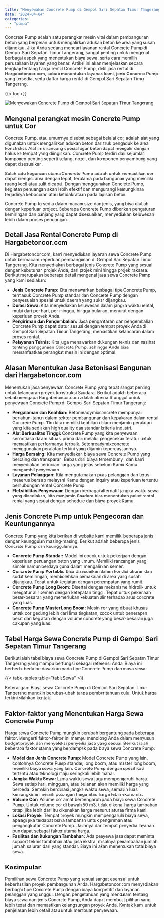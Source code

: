 ```yaml
---
title: "Menyewakan Concrete Pump di Gempol Sari Sepatan Timur Tangerang"
date: "2024-04-04"
categories: 
  - "pompa"
---
```




Concrete Pump adalah satu perangkat mesin vital dalam pembangunan beton yang berperan untuk mengalirkan adukan beton ke area yang susah dijangkau. Jika Anda sedang mencari layanan rental Concrete Pump di Gempol Sari Sepatan Timur Tangerang, sangat penting untuk mengenal berbagai aspek yang menentukan biaya sewa, serta cara memilih perusahaan layanan yang benar. Artikel ini akan menjelaskan secara lengkap tentang harga rental Concrete Pump, detil jasa rental di Hargabetoncor.com, sebab menentukan layanan kami, jenis Concrete Pump yang tersedia, serta daftar harga rental di Gempol Sari Sepatan Timur Tangerang.

{{< toc >}}

![Menyewakan Concrete Pump di Gempol Sari Sepatan Timur Tangerang](https://hargareadymixid.github.io/pompa/concrete-pump%20(4).png)

## Mengenal perangkat mesin Concrete Pump untuk Cor

Concrete Pump, atau umumnya disebut sebagai belalai cor, adalah alat yang digunakan untuk mengalirkan adukan beton dari truk pengaduk ke area konstruksi. Alat ini dirancang spesial agar beton dapat mengalir dengan halus ke tempat yang diinginkan. Concrete Pump terdiri dari sejumlah komponen penting seperti selang, nozel, dan komponen penyambung yang dapat disesuaikan.

Salah satu kegunaan utama Concrete Pump adalah untuk memastikan cor dapat mengisi area dengan tepat, terutama pada bangunan yang memiliki ruang kecil atau sulit dicapai. Dengan menggunakan Concrete Pump, kegiatan penuangan akan lebih efektif dan mengurangi kemungkinan terjadinya kebocoran atau ketidakrataan pada lapisan beton.

Concrete Pump tersedia dalam macam size dan jenis, yang bisa diubah dengan keperluan project. Beberapa Concrete Pump diberikan pengaturan kemiringan dan panjang yang dapat disesuaikan, menyediakan keluwesan lebih dalam proses penuangan.

## Detail Jasa Rental Concrete Pump di Hargabetoncor.com

Di Hargabetoncor.com, kami menyediakan layanan sewa Concrete Pump untuk bermacam keperluan pembangunan di Gempol Sari Sepatan Timur Tangerang. Kita menyediakan berbagai jenis Concrete Pump yang sesuai dengan kebutuhan projek Anda, dari projek mini hingga projek raksasa. Berikut merupakan beberapa detail mengenai jasa sewa Concrete Pump yang kami sediakan:

- **Jenis Concrete Pump:** Kita menawarkan berbagai tipe Concrete Pump, termasuk Concrete Pump standar dan Concrete Pump dengan penyesuaian spesial untuk daerah yang sukar dijangkau.
- **Durasi Sewa:** Kita menyediakan keluwesan dalam jangka waktu rental, mulai dari per hari, per minggu, hingga bulanan, menurut dengan keperluan proyek Anda.
- **Pengiriman dan Pengembalian:** Jasa pengantaran dan pengembalian Concrete Pump dapat diatur sesuai dengan tempat proyek Anda di Gempol Sari Sepatan Timur Tangerang, memastikan kelancaran dalam proses rental.
- **Pelayanan Teknis:** Kita juga menawarkan dukungan teknis dan nasihat tentang penggunaan Concrete Pump, sehingga Anda bisa memanfaatkan perangkat mesin ini dengan optimal.

## Alasan Menentukan Jasa Betonisasi Bangunan dari Hargabetoncor.com

Menentukan jasa penyewaan Concrete Pump yang tepat sangat penting untuk kelancaran proyek konstruksi Saudara. Berikut adalah beberapa sebab mengapa Hargabetoncor.com adalah alternatif unggul untuk penyewaan Concrete Pump di Gempol Sari Sepatan Timur Tangerang:

- **Pengalaman dan Keahlian:** Betonreadymixconcrete mempunyai bertahun-tahun dalam sektor pembangunan dan kepakaran dalam rental Concrete Pump. Tim kita memiliki keahlian dalam menjamin peralatan yang kita sediakan high quality dan standar kriteria industri.
- **Alat Berkualitas Tinggi:** Concrete Pump yang kita penyewaan senantiasa dalam situasi prima dan melalui pengecekan teratur untuk memastikan performanya terbaik. Betonreadymixconcrete menggunakan peralatan terkini yang dijamin kepercayaannya.
- **Harga Bersaing:** Kita menyediakan biaya sewa Concrete Pump yang bersaing dan transparan. Bebas dari biaya tersembunyi, dan kami menyediakan perincian harga yang jelas sebelum Kamu Kamu mengambil penyewaan.
- **Layanan Pelanggan:** Kita mengutamakan puas pelanggan dan terus-menerus bersiap melayani Kamu dengan inquiry atau keperluan tertentu berhubungan rental Concrete Pump.
- **Fleksibilitas Penyewaan:** Dengan berbagai alternatif jangka waktu sewa yang disediakan, kita menjamin Saudara bisa menentukan paket rental rental yang sesuai dengan schedule dan biaya proyek Kamu.

## Jenis Concrete Pump untuk Pengecoran dan Keuntungannya

Concrete Pump yang kita berikan di website kami memiliki beberapa jenis dengan keunggulan masing-masing. Berikut adalah beberapa jenis Concrete Pump dan keunggulannya:

- **Concrete Pump Standar:** Model ini cocok untuk pekerjaan dengan keperluan penuangan beton yang umum. Memiliki rancangan yang simple namun berdaya guna dalam mengalirkan semen.
- **Concrete Pump Portable:** Bisa disesuaikan dalam kondisi ukuran dan sudut kemiringan, membolehkan pemakaian di area yang susah dijangkau. Tepat untuk kegiatan dengan penempatan yang rumit.
- **Concrete Pump Long Boom:** Disertai dengan mekanisme hidrolik untuk mengatur alir semen dengan ketepatan tinggi. Tepat untuk pekerjaan besar-besaran yang memerlukan kekuatan alir terhadap arus concrete yang luas.
- **Concrete Pump Master Long Boom:** Mesin cor yang dibuat khusus untuk cor gedung lebih dari lima tingkatan, cocok untuk penerapan berat dan kegiatan dengan volume concrete yang besar-besaran juga cakupan yang luas.

## Tabel Harga Sewa Concrete Pump di Gempol Sari Sepatan Timur Tangerang

Berikut ialah tabel biaya sewa Concrete Pump di Gempol Sari Sepatan Timur Tangerang yang mampu berfungsi sebagai referensi Anda. Biaya ini berbeda-beda berdasarkan pada tipe Concrete Pump dan masa sewa:

{{< table-tables table="tableSewa" >}}

Keterangan: Biaya sewa Concrete Pump di Gempol Sari Sepatan Timur Tangerang mungkin berubah-ubah tanpa pemberitahuan dulu. Untuk harga terkini silahkan kontak.

## Faktor-faktor yang Menentukan Harga Sewa Concrete Pump

Harga sewa Concrete Pump mungkin berubah bergantung pada beberapa faktor. Mengerti faktor-faktor ini mampu menolong Anda dalam menyusun budget proyek dan menyeleksi penyedia jasa yang sesuai. Berikut ialah beberapa faktor utama yang berdampak pada biaya sewa Concrete Pump:

- **Model dan Jenis Concrete Pump:** Model Concrete Pump yang lain, contohnya Concrete Pump standar, long boom, atau master long boom, memiliki biaya sewa yang lain. Concrete Pump dengan spesifikasi tertentu atau teknologi maju seringkali lebih mahal.
- **Jangka Waktu Sewa:** Lama waktu sewa juga mempengaruhi harga. Sewa setiap hari, mingguan, atau bulanan akan memiliki harga yang berbeda. Semakin berdurasi jangka waktu sewa, semakin luas kemungkinan meraih potongan harga atau harga lebih ekonomis.
- **Volume Cor:** Volume cor amat berpengaruh pada biaya sewa Concrete Pump. Untuk volume cor di bawah 50 m3, tidak dikenai harga tambahan tetapi jika lebih dari itu dikenakan harga menurut aturan firma kami.
- **Lokasi Proyek:** Tempat proyek mungkin mempengaruhi biaya sewa, apalagi jika terdapat biaya tambahan untuk pengiriman atau pengangkutan Concrete Pump. Jauhnya dari tempat penyedia layanan pun dapat sebagai faktor utama harga.
- **Fasilitas dan Dukungan Tambahan:** Ada penyewa jasa dapat meminta support teknis tambahan atau jasa ekstra, misalnya penambahan jumlah jumlah saluran dari yang standar. Biaya ini akan menentukan total biaya sewa.

## Kesimpulan

Pemilihan sewa Concrete Pump yang sesuai sangat esensial untuk keberhasilan proyek pembangunan Anda. Hargabetoncor.com menyediakan berbagai tipe Concrete Pump dengan biaya kompetitif dan layanan pelanggan yang unggul. Dengan pengetahuan yang mendalam tentang biaya sewa dan jenis Concrete Pump, Anda dapat membuat pilihan yang lebih tepat dan memastikan kelangsungan proyek Anda. Kontak kami untuk penjelasan lebih detail atau untuk membuat penyewaan.
